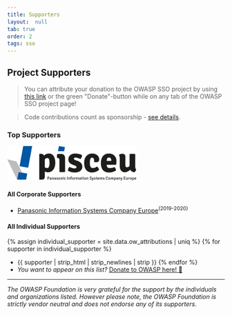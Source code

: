 ```yaml
---
title: Supporters
layout:  null
tab: true
order: 2
tags: sso
---
```


## Project Supporters

> You can attribute your donation to the OWASP SSO project by
> using
> [this link](/donate?reponame=www-project-sso&title=OWASP+SSO)
> or the green "Donate"-button while on any tab of the OWASP SSO
> project page!

> Code contributions count as sponsorship - [see details](https://github.com/DefectDojo/django-DefectDojo/blob/master/SPONSORING.md).

### Top Supporters

[![Panasonic Information Systems Company Europe](assets/logos/PISCEU.png)](https://application.job.panasonic.eu/data/ruP0pHQvHrGZJKvL/rc.php?nav=jobsearch&custval12=ite&lang=EN&custval11=PBSEU_GER)

#### All Corporate Supporters

* [Panasonic Information Systems Company Europe](https://application.job.panasonic.eu/data/ruP0pHQvHrGZJKvL/rc.php?nav=jobsearch&custval12=ite&lang=EN&custval11=PBSEU_GER)<sup>(2019-2020)</sup> <!-- Main code contributor -->

#### All Individual Supporters

{% assign individual_supporter = site.data.ow_attributions | uniq %}
{% for supporter in individual_supporter %}
* {{ supporter | strip_html | strip_newlines | strip }}
{% endfor %}
* _You want to appear on this list?_
  [Donate to OWASP here! 🤲](/donate?reponame=www-project-sso&title=OWASP+SSO)

---

_The OWASP Foundation is very grateful for the support by the
individuals and organizations listed. However please note, the OWASP
Foundation is strictly vendor neutral and does not endorse any of its
supporters._
